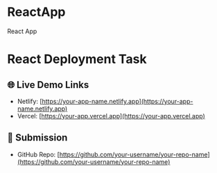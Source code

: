 # ReactApp
React App 
# React Deployment Task

## 🌐 Live Demo Links
- Netlify: [https://your-app-name.netlify.app](https://your-app-name.netlify.app)
- Vercel: [https://your-app.vercel.app](https://your-app.vercel.app)

## 📂 Submission
- GitHub Repo: [https://github.com/your-username/your-repo-name](https://github.com/your-username/your-repo-name)
